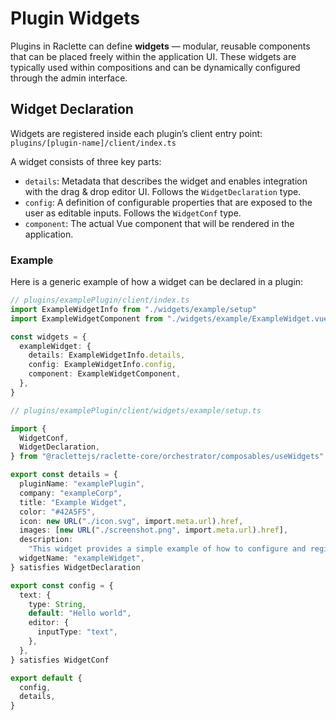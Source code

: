 # Plugin Widgets

Plugins in Raclette can define **widgets** — modular, reusable components that can be placed freely within the application UI. These widgets are typically used within compositions and can be dynamically configured through the admin interface.

## Widget Declaration

Widgets are registered inside each plugin’s client entry point: `plugins/[plugin-name]/client/index.ts`

A widget consists of three key parts:

- `details`: Metadata that describes the widget and enables integration with the drag & drop editor UI. Follows the `WidgetDeclaration` type.
- `config`: A definition of configurable properties that are exposed to the user as editable inputs. Follows the `WidgetConf` type.
- `component`: The actual Vue component that will be rendered in the application.

### Example

Here is a generic example of how a widget can be declared in a plugin:

```TypeScript
// plugins/examplePlugin/client/index.ts
import ExampleWidgetInfo from "./widgets/example/setup"
import ExampleWidgetComponent from "./widgets/example/ExampleWidget.vue"

const widgets = {
  exampleWidget: {
    details: ExampleWidgetInfo.details,
    config: ExampleWidgetInfo.config,
    component: ExampleWidgetComponent,
  },
}
```

```TypeScript
// plugins/examplePlugin/client/widgets/example/setup.ts

import {
  WidgetConf,
  WidgetDeclaration,
} from "@raclettejs/raclette-core/orchestrator/composables/useWidgets"

export const details = {
  pluginName: "examplePlugin",
  company: "exampleCorp",
  title: "Example Widget",
  color: "#42A5F5",
  icon: new URL("./icon.svg", import.meta.url).href,
  images: [new URL("./screenshot.png", import.meta.url).href],
  description:
    "This widget provides a simple example of how to configure and register a visual component within a Raclette plugin. You can customize its appearance and behavior via the widget editor.",
  widgetName: "exampleWidget",
} satisfies WidgetDeclaration

export const config = {
  text: {
    type: String,
    default: "Hello world",
    editor: {
      inputType: "text",
    },
  },
} satisfies WidgetConf

export default {
  config,
  details,
}
```

